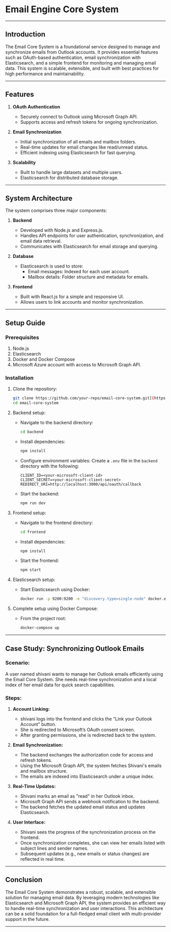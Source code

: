 # Email Engine Core System

---

## Introduction

The Email Core System is a foundational service designed to manage and synchronize emails from Outlook accounts. It provides essential features such as OAuth-based authentication, email synchronization with Elasticsearch, and a simple frontend for monitoring and managing email data. This system is scalable, extensible, and built with best practices for high performance and maintainability.

---

## Features

1. **OAuth Authentication**
   - Securely connect to Outlook using Microsoft Graph API.
   - Supports access and refresh tokens for ongoing synchronization.

2. **Email Synchronization**
   - Initial synchronization of all emails and mailbox folders.
   - Real-time updates for email changes like read/unread status.
   - Efficient indexing using Elasticsearch for fast querying.

3. **Scalability**
   - Built to handle large datasets and multiple users.
   - Elasticsearch for distributed database storage.


---

## System Architecture

The system comprises three major components:

1. **Backend**
   - Developed with Node.js and Express.js.
   - Handles API endpoints for user authentication, synchronization, and email data retrieval.
   - Communicates with Elasticsearch for email storage and querying.

2. **Database**
   - Elasticsearch is used to store:
     - Email messages: Indexed for each user account.
     - Mailbox details: Folder structure and metadata for emails.

3. **Frontend**
   - Built with React.js for a simple and responsive UI.
   - Allows users to link accounts and monitor synchronization.

---

## Setup Guide

### Prerequisites

1. Node.js 
2. Elasticsearch
3. Docker and Docker Compose
4. Microsoft Azure account with access to Microsoft Graph API.

### Installation

1. Clone the repository:
   ```bash
   git clone https://github.com/your-repo/email-core-system.git](https://github.com/shivaprasad-kulal/Email-engine-core-system.git
   cd email-core-system
   ```

2. Backend setup:
   - Navigate to the backend directory:
     ```bash
     cd backend
     ```
   - Install dependencies:
     ```bash
     npm install
     ```
   - Configure environment variables:
     Create a `.env` file in the `backend` directory with the following:
     ```env
     CLIENT_ID=<your-microsoft-client-id>
     CLIENT_SECRET=<your-microsoft-client-secret>
     REDIRECT_URI=http://localhost:3000/api/oauth/callback
     ```
   - Start the backend:
     ```bash
     npm run dev
     ```

3. Frontend setup:
   - Navigate to the frontend directory:
     ```bash
     cd frontend
     ```
   - Install dependencies:
     ```bash
     npm install
     ```
   - Start the frontend:
     ```bash
     npm start
     ```

4. Elasticsearch setup:
   - Start Elasticsearch using Docker:
     ```bash
     docker run -p 9200:9200 -e "discovery.type=single-node" docker.elastic.co/elasticsearch/elasticsearch:7.17.3
     ```

5. Complete setup using Docker Compose:
   - From the project root:
     ```bash
     docker-compose up
     ```

---

## Case Study: Synchronizing Outlook Emails

### Scenario:

A user named shivani wants to manage her Outlook emails efficiently using the Email Core System. She needs real-time synchronization and a local index of her email data for quick search capabilities.

### Steps:

1. **Account Linking:**
   - shivani logs into the frontend and clicks the "Link your Outlook Account" button.
   - She is redirected to Microsoft’s OAuth consent screen.
   - After granting permissions, she is redirected back to the system.

2. **Email Synchronization:**
   - The backend exchanges the authorization code for access and refresh tokens.
   - Using the Microsoft Graph API, the system fetches Shivani's emails and mailbox structure.
   - The emails are indexed into Elasticsearch under a unique index.

3. **Real-Time Updates:**
   - Shivani marks an email as "read" in her Outlook inbox.
   - Microsoft Graph API sends a webhook notification to the backend.
   - The backend fetches the updated email status and updates Elasticsearch.

4. **User Interface:**
   - Shivani sees the progress of the synchronization process on the frontend.
   - Once synchronization completes, she can view her emails listed with subject lines and sender names.
   - Subsequent updates (e.g., new emails or status changes) are reflected in real time.

---

## Conclusion

The Email Core System demonstrates a robust, scalable, and extensible solution for managing email data. By leveraging modern technologies like Elasticsearch and Microsoft Graph API, the system provides an efficient way to handle real-time synchronization and user interactions. This architecture can be a solid foundation for a full-fledged email client with multi-provider support in the future.

---
